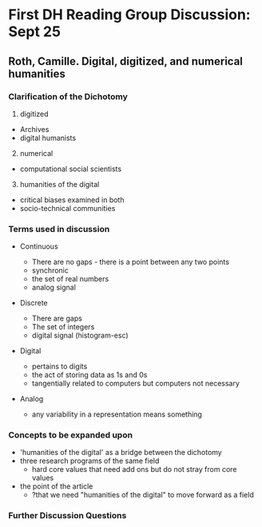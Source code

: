 # First DH Reading Group Discussion: Sept 25

## Roth, Camille. Digital, digitized, and numerical humanities

### Clarification of the Dichotomy

1. digitized
* Archives
* digital humanists

2. numerical
* computational social scientists

3. humanities of the digital
* critical biases examined in both
* socio-technical communities

### Terms used in discussion
* Continuous
	* There are no gaps - there is a point between any two points
	* synchronic
	* the set of real numbers
	* analog signal

* Discrete
	* There are gaps
	* The set of integers
	* digital signal (histogram-esc)

* Digital
	* pertains to digits
	* the act of storing data as 1s and 0s
	* tangentially related to computers but computers not necessary

* Analog
	* any variability in a representation means something


### Concepts to be expanded upon 

* 'humanities of the digital' as a bridge between the dichotomy
* three research programs of the same field
	* hard core values that need add ons but do not stray from core values
* the point of the article
	* ?that we need "humanities of the digital" to move forward as a field

### Further Discussion Questions
